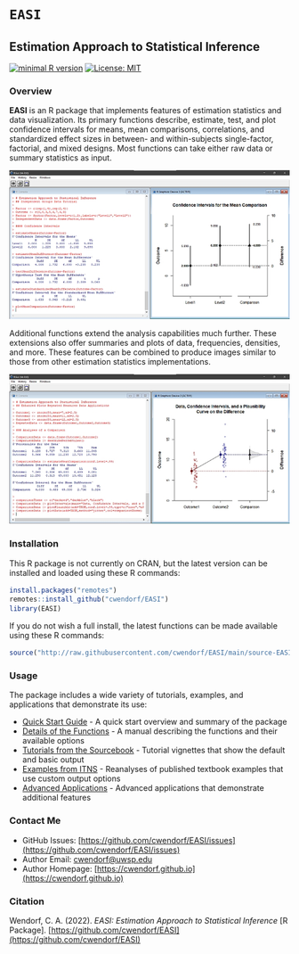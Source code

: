 
# `EASI` 

## Estimation Approach to Statistical Inference

[![minimal R version](https://img.shields.io/badge/R%3E%3D-3.6.2-6666ff.svg)](https://cran.r-project.org/)
[![License: MIT](https://img.shields.io/badge/License-MIT-blue.svg)](https://opensource.org/licenses/MIT)

### Overview

**EASI** is an R package that implements features of estimation statistics and data visualization. Its primary functions describe, estimate, test, and plot confidence intervals for means, mean comparisons, correlations, and standardized effect sizes in between- and within-subjects single-factor, factorial, and mixed designs. Most functions can take either raw data or summary statistics as input.

<a href="https://github.com/cwendorf/EASI">
<p align="center"><kbd><img src="docs/cover/CoverImageOne.jpg"></kbd></p>
</a>

Additional functions extend the analysis capabilities much further. These extensions also offer summaries and plots of data, frequencies, densities, and more. These features can be combined to produce images similar to those from other estimation statistics implementations. 

<a href="https://github.com/cwendorf/EASI">
<p align="center"><kbd><img src="docs/cover/CoverImageTwo.jpg"></kbd></p>
</a>

### Installation

This R package is not currently on CRAN, but the latest version can be installed and loaded using these R commands:

``` r
install.packages("remotes")
remotes::install_github("cwendorf/EASI")
library(EASI)
```

If you do not wish a full install, the latest functions can be made available using these R commands:

```r
source("http://raw.githubusercontent.com/cwendorf/EASI/main/source-EASI.R")
```

### Usage

The package includes a wide variety of tutorials, examples, and applications that demonstrate its use:

- [Quick Start Guide](./docs) - A quick start overview and summary of the package
- [Details of the Functions](./docs/functions) - A manual describing the functions and their available options
- [Tutorials from the Sourcebook](./docs/tutorials) - Tutorial vignettes that show the default and basic output 
- [Examples from ITNS](./docs/examples) - Reanalyses of published textbook examples that use custom output options 
- [Advanced Applications](./docs/applications) - Advanced applications that demonstrate additional features

### Contact Me

- GitHub Issues: [https://github.com/cwendorf/EASI/issues](https://github.com/cwendorf/EASI/issues) 
- Author Email: [cwendorf@uwsp.edu](mailto:cwendorf@uwsp.edu)
- Author Homepage: [https://cwendorf.github.io](https://cwendorf.github.io)

### Citation

Wendorf, C. A. (2022). *EASI: Estimation Approach to Statistical Inference* [R Package]. [https://github.com/cwendorf/EASI](https://github.com/cwendorf/EASI)
